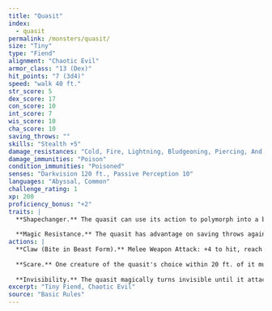 ```yaml
---
title: "Quasit"
index:
  - quasit
permalink: /monsters/quasit/
size: "Tiny"
type: "Fiend"
alignment: "Chaotic Evil"
armor_class: "13 (Dex)"
hit_points: "7 (3d4)"
speed: "walk 40 ft."
str_score: 5
dex_score: 17
con_score: 10
int_score: 7
wis_score: 10
cha_score: 10
saving_throws: ""
skills: "Stealth +5"
damage_resistances: "Cold, Fire, Lightning, Bludgeoning, Piercing, And Slashing From Nonmagical Weapons"
damage_immunities: "Poison"
condition_immunities: "Poisoned"
senses: "Darkvision 120 ft., Passive Perception 10"
languages: "Abyssal, Common"
challenge_rating: 1
xp: 200
proficiency_bonus: "+2"
traits: |
  **Shapechanger.** The quasit can use its action to polymorph into a beast form that resembles a bat (speed 10 ft. fly 40 ft.), a centipede (40 ft., climb 40 ft.), or a toad (40 ft., swim 40 ft.), or back into its true form . Its statistics are the same in each form, except for the speed changes noted. Any equipment it is wearing or carrying isn't transformed . It reverts to its true form if it dies.
  
  **Magic Resistance.** The quasit has advantage on saving throws against spells and other magical effects.
actions: |
  **Claw (Bite in Beast Form).** Melee Weapon Attack: +4 to hit, reach 5 ft., one target. Hit: 5 (1d4 + 3) piercing damage, and the target must succeed on a DC 10 Constitution saving throw or take 5 (2d4) poison damage and become poisoned for 1 minute. The target can repeat the saving throw at the end of each of its turns, ending the effect on itself on a success.
  
  **Scare.** One creature of the quasit's choice within 20 ft. of it must succeed on a DC 10 Wisdom saving throw or be frightened for 1 minute. The target can repeat the saving throw at the end of each of its turns, with disadvantage if the quasit is within line of sight, ending the effect on itself on a success.
  
  **Invisibility.** The quasit magically turns invisible until it attacks or uses Scare, or until its concentration ends (as if concentrating on a spell). Any equipment the quasit wears or carries is invisible with it.
excerpt: "Tiny Fiend, Chaotic Evil"
source: "Basic Rules"
---
```

